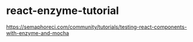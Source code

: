 # react-enzyme-tutorial

https://semaphoreci.com/community/tutorials/testing-react-components-with-enzyme-and-mocha

